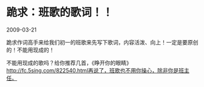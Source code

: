 # 跪求：班歌的歌词！！
2009-03-21


跪求作词高手来给我们初一的班歌来先写下歌词，内容活泼、向上！一定是要原创的！不能用现成的！


不能用现成的歌吗？给你推荐几首，《睁开你的眼睛》http://fc.5sing.com/822540.html再说了，班歌也不用你操心，除非你是班主任。
